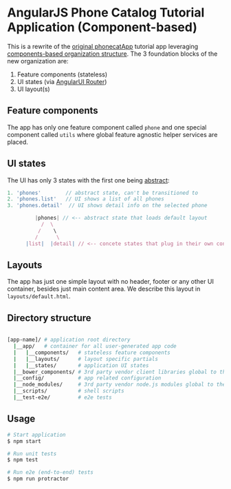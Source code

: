 # AngularJS Phone Catalog Tutorial Application (Component-based)

This is a rewrite of the [original phonecatApp](https://github.com/angular/angular-phonecat) tutorial app 
leveraging [components-based organization structure](http://demisx.github.io/angularjs/component-feature-based-organization/2014/12/02/angular-1-component-organization-1.html). The 3 foundation blocks of the new organization are:

1. Feature components (stateless)
1. UI states (via [AngularUI Router](https://github.com/angular-ui/ui-router))
1. UI layout(s)

## Feature components
The app has only one feature component called `phone` and one special component called `utils` where global feature agnostic helper services are placed. 

## UI states
The UI has only 3 states with the first one being [abstract](https://github.com/angular-ui/ui-router/wiki/Nested-States-%26-Nested-Views#abstract-states):

```js
1. 'phones'        // abstract state, can't be transitioned to
2. 'phones.list'   // UI shows a list of all phones
3. 'phones.detail'  // UI shows detail info on the selected phone

         |phones| // <-- abstract state that loads default layout
           /  \
          /    \
         /      \
      |list|  |detail| // <-- concete states that plug in their own content into the default layout
```

## Layouts
The app has just one simple layout with no header, footer or any other UI container, besides just main content area. We describe this layout in `layouts/default.html`. 

## Directory structure

```bash

[app-name]/ # application root directory 
  |__app/   # container for all user-generated app code
  |   |__components/   # stateless feature components
  |   |__layouts/      # layout specific partials
  |   |__states/       # application UI states
  |__bower_components/ # 3rd party vendor client libraries global to the entire app
  |__config/           # app related configuration
  |__node_modules/     # 3rd party vendor node.js modules global to the entire app
  |__scripts/          # shell scripts
  |__test-e2e/         # e2e tests

```

## Usage


```bash
# Start application
$ npm start

# Run unit tests
$ npm test

# Run e2e (end-to-end) tests
$ npm run protractor
```
